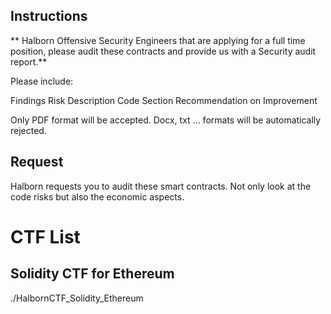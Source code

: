 
## Instructions

** Halborn Offensive Security Engineers that are applying for a full time position, please audit these contracts and provide us with a Security audit report.**

Please include:

Findings Risk Description Code Section Recommendation on Improvement

Only PDF format will be accepted. Docx, txt ... formats will be automatically rejected.

## Request

Halborn requests you to audit these smart contracts. Not only look at the code risks but also the economic aspects.

# CTF List


## Solidity CTF for Ethereum 

./HalbornCTF_Solidity_Ethereum


